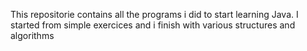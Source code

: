 This repositorie contains all the programs i did to start learning Java. I started from simple exercices and i finish with various structures and algorithms
